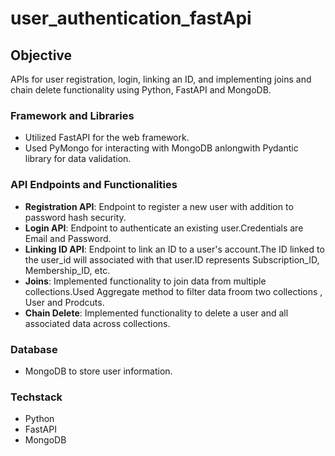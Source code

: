 # user_authentication_fastApi

## Objective
  APIs for user registration, login, linking an ID, and implementing joins and chain delete functionality using Python, FastAPI and MongoDB.

### Framework and Libraries
- Utilized FastAPI for the web framework.
- Used PyMongo for interacting with MongoDB anlongwith Pydantic library for data validation.

### API Endpoints and Functionalities
- **Registration API**: Endpoint to register a new user with addition to password hash security.
- **Login API**: Endpoint to authenticate an existing user.Credentials are Email and Password.
- **Linking ID API**: Endpoint to link an ID to a user's account.The ID linked to the user_id will associated with that user.ID represents Subscription_ID, Membership_ID, etc. 
- **Joins**: Implemented functionality to join data from multiple collections.Used Aggregate method to filter data froom two collections , User and Prodcuts.
- **Chain Delete**: Implemented functionality to delete a user and all associated data across collections.

### Database
- MongoDB to store user information.

### Techstack
- Python
- FastAPI
- MongoDB 

